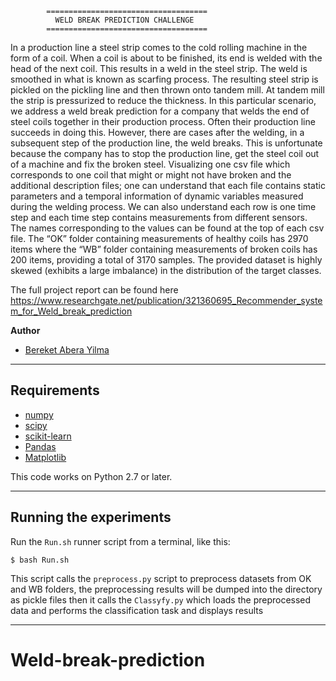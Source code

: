 
            ====================================
              WELD BREAK PREDICTION CHALLENGE
            ====================================
In a production line a steel strip comes to the cold rolling machine in the form of a coil. When a coil is about to be finished, its end is welded with the head of the next coil. This results in a weld in the steel strip. The weld is
smoothed in what is known as scarfing process. The resulting steel strip is pickled on the pickling line and then thrown onto tandem mill. At tandem mill the strip is pressurized to reduce the thickness. In this particular scenario, we address a weld
break prediction for a company that welds the end of steel coils together in their production process. Often their production line succeeds in doing this. However, there are cases after the welding, in a subsequent step of the production line, the weld breaks. This is unfortunate because the company has to stop the production line, get the steel coil out of a machine and fix the broken steel. Visualizing one csv file which corresponds to one coil that might or might not have broken and the additional description files; one can understand that each file contains static parameters and a temporal information of dynamic variables measured during the welding process. We can also understand each row is one time step and each time step contains measurements from different sensors. The names corresponding to the values can be found at the top of each csv file. The “OK” folder containing measurements of healthy coils has 2970 items where the “WB” folder containing measurements of broken coils has 200 items, providing a total of 3170 samples. The provided dataset is highly skewed (exhibits a large imbalance) in the distribution of the target classes.

The full project report can be found here https://www.researchgate.net/publication/321360695_Recommender_system_for_Weld_break_prediction

**Author**
- [Bereket Abera Yilma](bereketabera.yilma@studenti.unitn.it)

* * *

## Requirements

- [numpy](www.numpy.org/)
- [scipy](www.scipy.org/)
- [scikit-learn](scikit-learn.org/)
- [Pandas](pandas.pydata.org/)
- [Matplotlib](https://matplotlib.org/)

This code  works on Python 2.7 or later.

* * *

## Running the  experiments

Run the `Run.sh` runner script from a terminal, like this:
```
$ bash Run.sh
```
 This script calls the `preprocess.py` script to preprocess datasets from OK and WB folders,
 the  preprocessing results will be dumped into the directory as pickle files
 then it calls the `Classyfy.py` which loads the preprocessed data and performs the classification task
 and displays results

* * *
# Weld-break-prediction
